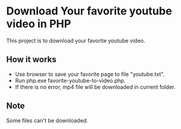 Download Your favorite youtube video in PHP
==================
This project is to download your favorite youtube video.


How it works
---------------
- Use browser to save your favorite page to file "youtube.txt".
- Run php.exe favorite-youtube-to-video.php.
- If there is no error, mp4 file will be downloaded in current folder.


Note
---------------
Some files can't be downloaded.

